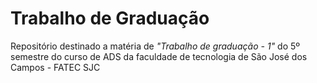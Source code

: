# Trabalho de Graduação
Repositório destinado a matéria de *"Trabalho de graduação - 1"* do 5º semestre do curso de ADS da faculdade de tecnologia de São José dos Campos - FATEC SJC
